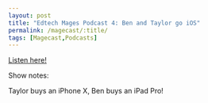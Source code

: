 ```yaml
---
layout: post
title: "Edtech Mages Podcast 4: Ben and Taylor go iOS"
permalink: /magecast/:title/
tags: [Magecast,Podcasts]
---
```

[Listen here!](https://www.edtechmage.com/edtech-mages-podcast/2018/2/4/episode-3-audio-and-video-what-z36pg)

Show notes:

Taylor buys an iPhone X, Ben buys an iPad Pro!